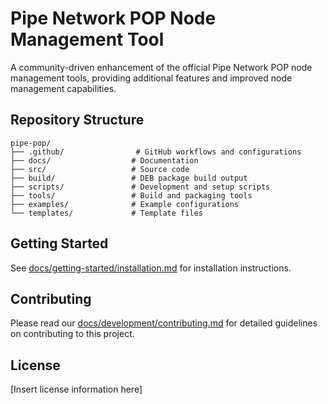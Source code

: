 # Pipe Network POP Node Management Tool

A community-driven enhancement of the official Pipe Network POP node management tools, providing additional features and improved node management capabilities.

## Repository Structure

```
pipe-pop/
├── .github/                # GitHub workflows and configurations
├── docs/                  # Documentation
├── src/                   # Source code
├── build/                 # DEB package build output
├── scripts/               # Development and setup scripts
├── tools/                 # Build and packaging tools
├── examples/              # Example configurations
└── templates/             # Template files
```

## Getting Started

See [docs/getting-started/installation.md](docs/getting-started/installation.md) for installation instructions.

## Contributing

Please read our [docs/development/contributing.md](docs/development/contributing.md) for detailed guidelines on contributing to this project.

## License

[Insert license information here]
